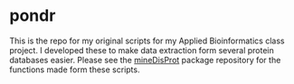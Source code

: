 # pondr

This is the repo for my original scripts for my Applied Bioinformatics class project. I developed these to make data extraction form several protein databases easier. Please see the [mineDisProt](https://github.com/vanbibn/mineDisProt) package repository for the functions made form these scripts.
